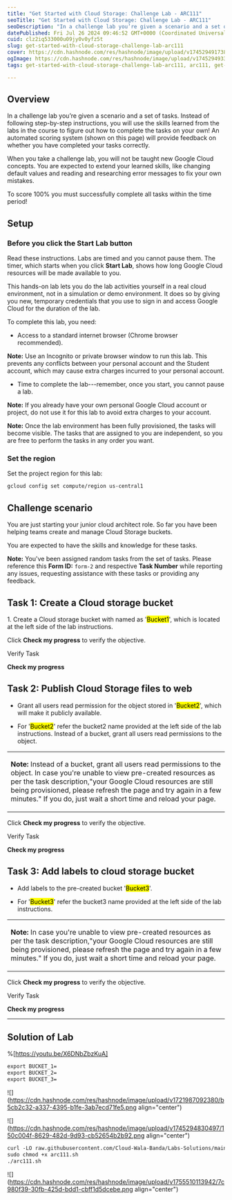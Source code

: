 ```yaml
---
title: "Get Started with Cloud Storage: Challenge Lab - ARC111"
seoTitle: "Get Started with Cloud Storage: Challenge Lab - ARC111"
seoDescription: "In a challenge lab you’re given a scenario and a set of tasks. Instead of following step-by-step instructions, you will use the skills learned from the labs"
datePublished: Fri Jul 26 2024 09:46:52 GMT+0000 (Coordinated Universal Time)
cuid: clz2iq533000u09jy0v0yfz5t
slug: get-started-with-cloud-storage-challenge-lab-arc111
cover: https://cdn.hashnode.com/res/hashnode/image/upload/v1745294917384/04515835-be81-4a5b-a2bd-e7e7ff4af343.png
ogImage: https://cdn.hashnode.com/res/hashnode/image/upload/v1745294933815/faff1358-ff26-44c9-a012-cd586e111716.png
tags: get-started-with-cloud-storage-challenge-lab-arc111, arc111, get-started-with-cloud-storage-challenge-lab

---
```


## Overview

In a challenge lab you’re given a scenario and a set of tasks. Instead of following step-by-step instructions, you will use the skills learned from the labs in the course to figure out how to complete the tasks on your own! An automated scoring system (shown on this page) will provide feedback on whether you have completed your tasks correctly.

When you take a challenge lab, you will not be taught new Google Cloud concepts. You are expected to extend your learned skills, like changing default values and reading and researching error messages to fix your own mistakes.

To score 100% you must successfully complete all tasks within the time period!

## Setup

### Before you click the Start Lab button

Read these instructions. Labs are timed and you cannot pause them. The timer, which starts when you click **Start Lab**, shows how long Google Cloud resources will be made available to you.

This hands-on lab lets you do the lab activities yourself in a real cloud environment, not in a simulation or demo environment. It does so by giving you new, temporary credentials that you use to sign in and access Google Cloud for the duration of the lab.

To complete this lab, you need:

* Access to a standard internet browser (Chrome browser recommended).
    

**Note:** Use an Incognito or private browser window to run this lab. This prevents any conflicts between your personal account and the Student account, which may cause extra charges incurred to your personal account.

* Time to complete the lab---remember, once you start, you cannot pause a lab.
    

**Note:** If you already have your own personal Google Cloud account or project, do not use it for this lab to avoid extra charges to your account.

**Note:** Once the lab environment has been fully provisioned, the tasks will become visible. The tasks that are assigned to you are independent, so you are free to perform the tasks in any order you want.

### Set the region

Set the project region for this lab:

```apache
gcloud config set compute/region us-central1
```

## Challenge scenario

You are just starting your junior cloud architect role. So far you have been helping teams create and manage Cloud Storage buckets.

You are expected to have the skills and knowledge for these tasks.

**Note:** You've been assigned random tasks from the set of tasks. Please reference this **Form ID:** `form-2` and respective **Task Number** while reporting any issues, requesting assistance with these tasks or providing any feedback.

## Task 1: Create a Cloud storage bucket

1\. Create a Cloud storage bucket with named as '<mark>Bucket1</mark>', which is located at the left side of the lab instructions.

Click **Check my progress** to verify the objective.

Verify Task

**Check my progress**

## Task 2: Publish Cloud Storage files to web

* Grant all users read permission for the object stored in '<mark>Bucket2</mark>', which will make it publicly available.
    
* For '<mark>Bucket2</mark>' refer the bucket2 name provided at the left side of the lab instructions. Instead of a bucket, grant all users read permissions to the object.
    

<table><tbody><tr><td colspan="1" rowspan="1"><p><strong>Note: </strong>Instead of a bucket, grant all users read permissions to the object. In case you're unable to view pre-created resources as per the task description,"your Google Cloud resources are still being provisioned, please refresh the page and try again in a few minutes." If you do, just wait a short time and reload your page.</p></td></tr></tbody></table>

Click **Check my progress** to verify the objective.

Verify Task

**Check my progress**

## Task 3: Add labels to cloud storage bucket

* Add labels to the pre-created bucket '<mark>Bucket3</mark>'.
    
* For '<mark>Bucket3</mark>' refer the bucket3 name provided at the left side of the lab instructions.
    

<table><tbody><tr><td colspan="1" rowspan="1"><p><strong>Note: </strong>In case you're unable to view pre-created resources as per the task description,"your Google Cloud resources are still being provisioned, please refresh the page and try again in a few minutes." If you do, just wait a short time and reload your page.</p></td></tr></tbody></table>

Click **Check my progress** to verify the objective.

Verify Task

**Check my progress**

---

## Solution of Lab

%[https://youtu.be/X6DNbZbzKuA] 

```apache
export BUCKET_1=
export BUCKET_2=
export BUCKET_3=
```

![](https://cdn.hashnode.com/res/hashnode/image/upload/v1721987092380/b5cb2c32-a337-4395-b1fe-3ab7ecd71fe5.png align="center")

![](https://cdn.hashnode.com/res/hashnode/image/upload/v1745294830497/150c004f-8629-482d-9d93-cb52654b2b92.png align="center")

```apache
curl -LO raw.githubusercontent.com/Cloud-Wala-Banda/Labs-Solutions/main/Get%20Started%20with%20Cloud%20Storage%20Challenge%20Lab/arc111.sh
sudo chmod +x arc111.sh
./arc111.sh
```

![](https://cdn.hashnode.com/res/hashnode/image/upload/v1755510113942/7c980f39-30fb-425d-bdd1-cbff1d5dcebe.png align="center")